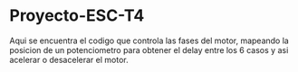 # Proyecto-ESC-T4
Aqui se encuentra el codigo que controla las fases del motor, mapeando la posicion de un potenciometro para obtener el delay entre los 6 casos y asi acelerar o desacelerar el motor.
